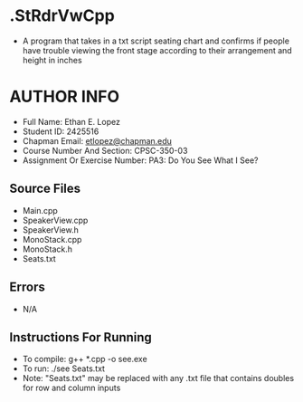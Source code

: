 # .StRdrVwCpp

- A program that takes in a txt script seating chart and confirms if people have trouble viewing the front stage according to their arrangement and height in inches

# AUTHOR INFO

- Full Name: Ethan E. Lopez
- Student ID: 2425516
- Chapman Email: etlopez@chapman.edu
- Course Number And Section: CPSC-350-03
- Assignment Or Exercise Number: PA3: Do You See What I See?

## Source Files

- Main.cpp
- SpeakerView.cpp
- SpeakerView.h
- MonoStack.cpp
- MonoStack.h
- Seats.txt

## Errors
- N/A

## Instructions For Running
- To compile: g++ *.cpp -o see.exe
- To run: ./see Seats.txt
- Note: "Seats.txt" may be replaced with any .txt file that contains doubles for row and column inputs

